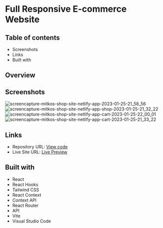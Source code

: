# Full Responsive E-commerce Website


## Table of contents
- Screenshots
- Links
- Built with

## Overview
## Screenshots
![screencapture-mitkos-shop-site-netlify-app-2023-01-25-21_58_56](https://user-images.githubusercontent.com/107273888/214689905-1e1bf787-53e3-44ac-8a47-8e8cd4b42384.png)
![screencapture-mitkos-shop-site-netlify-app-shop-2023-01-25-21_32_22](https://user-images.githubusercontent.com/107273888/214689923-b437aae9-6d91-4148-b2a8-e14eba048f78.png)
![screencapture-mitkos-shop-site-netlify-app-cart-2023-01-25-22_00_01](https://user-images.githubusercontent.com/107273888/214689933-36b75406-0f31-450e-84e7-868021a777aa.png)
![screencapture-mitkos-shop-site-netlify-app-cart-2023-01-25-21_33_22](https://user-images.githubusercontent.com/107273888/214689941-a10c9589-1024-4f12-a74f-3ae824f08ad0.png)


## Links 
- Repository URL: [View code](https://github.com/devemit/E-commerce-Website)
- Live Site URL: [Live Preview](https://mitkos-shop-site.netlify.app/)

## Built with
- React
- React Hooks
- Tailwind CSS
- React Context
- Context API
- React Router
- API 
- Vite
- Visual Studio Code

